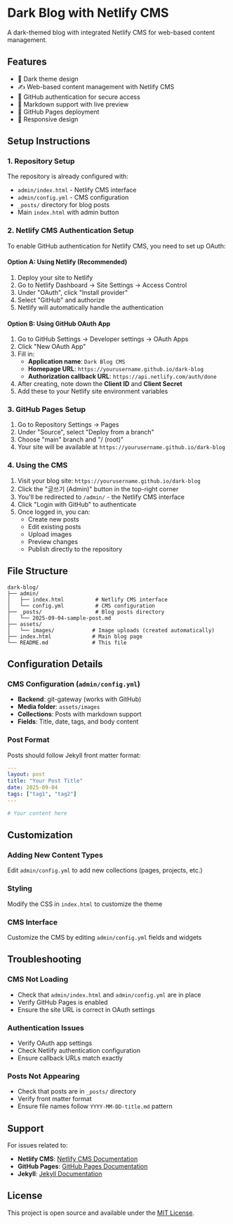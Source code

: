 # Dark Blog with Netlify CMS

A dark-themed blog with integrated Netlify CMS for web-based content management.

## Features

- 🌙 Dark theme design
- ✍️ Web-based content management with Netlify CMS
- 🔐 GitHub authentication for secure access
- 📝 Markdown support with live preview
- 🚀 GitHub Pages deployment
- 📱 Responsive design

## Setup Instructions

### 1. Repository Setup

The repository is already configured with:
- `admin/index.html` - Netlify CMS interface
- `admin/config.yml` - CMS configuration
- `_posts/` directory for blog posts
- Main `index.html` with admin button

### 2. Netlify CMS Authentication Setup

To enable GitHub authentication for Netlify CMS, you need to set up OAuth:

#### Option A: Using Netlify (Recommended)
1. Deploy your site to Netlify
2. Go to Netlify Dashboard → Site Settings → Access Control
3. Under "OAuth", click "Install provider"
4. Select "GitHub" and authorize
5. Netlify will automatically handle the authentication

#### Option B: Using GitHub OAuth App
1. Go to GitHub Settings → Developer settings → OAuth Apps
2. Click "New OAuth App"
3. Fill in:
   - **Application name**: `Dark Blog CMS`
   - **Homepage URL**: `https://yourusername.github.io/dark-blog`
   - **Authorization callback URL**: `https://api.netlify.com/auth/done`
4. After creating, note down the **Client ID** and **Client Secret**
5. Add these to your Netlify site environment variables

### 3. GitHub Pages Setup

1. Go to Repository Settings → Pages
2. Under "Source", select "Deploy from a branch"
3. Choose "main" branch and "/ (root)"
4. Your site will be available at `https://yourusername.github.io/dark-blog`

### 4. Using the CMS

1. Visit your blog site: `https://yourusername.github.io/dark-blog`
2. Click the "글쓰기 (Admin)" button in the top-right corner
3. You'll be redirected to `/admin/` - the Netlify CMS interface
4. Click "Login with GitHub" to authenticate
5. Once logged in, you can:
   - Create new posts
   - Edit existing posts
   - Upload images
   - Preview changes
   - Publish directly to the repository

## File Structure

```
dark-blog/
├── admin/
│   ├── index.html          # Netlify CMS interface
│   └── config.yml          # CMS configuration
├── _posts/                 # Blog posts directory
│   └── 2025-09-04-sample-post.md
├── assets/
│   └── images/            # Image uploads (created automatically)
├── index.html             # Main blog page
└── README.md              # This file
```

## Configuration Details

### CMS Configuration (`admin/config.yml`)
- **Backend**: git-gateway (works with GitHub)
- **Media folder**: `assets/images`
- **Collections**: Posts with markdown support
- **Fields**: Title, date, tags, and body content

### Post Format
Posts should follow Jekyll front matter format:
```yaml
---
layout: post
title: "Your Post Title"
date: 2025-09-04
tags: ["tag1", "tag2"]
---

# Your content here
```

## Customization

### Adding New Content Types
Edit `admin/config.yml` to add new collections (pages, projects, etc.)

### Styling
Modify the CSS in `index.html` to customize the theme

### CMS Interface
Customize the CMS by editing `admin/config.yml` fields and widgets

## Troubleshooting

### CMS Not Loading
- Check that `admin/index.html` and `admin/config.yml` are in place
- Verify GitHub Pages is enabled
- Ensure the site URL is correct in OAuth settings

### Authentication Issues
- Verify OAuth app settings
- Check Netlify authentication configuration
- Ensure callback URLs match exactly

### Posts Not Appearing
- Check that posts are in `_posts/` directory
- Verify front matter format
- Ensure file names follow `YYYY-MM-DD-title.md` pattern

## Support

For issues related to:
- **Netlify CMS**: [Netlify CMS Documentation](https://www.netlifycms.org/docs/)
- **GitHub Pages**: [GitHub Pages Documentation](https://docs.github.com/en/pages)
- **Jekyll**: [Jekyll Documentation](https://jekyllrb.com/docs/)

## License

This project is open source and available under the [MIT License](LICENSE).
